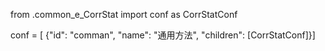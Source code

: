 

from .common_e_CorrStat import conf as CorrStatConf

conf = [
    {"id": "comman",
    "name": "通用方法",
    "children": [CorrStatConf]}]
        